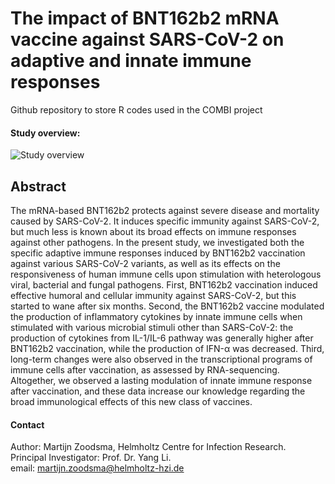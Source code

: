 # The impact of BNT162b2 mRNA vaccine against SARS-CoV-2 on adaptive and innate immune responses
Github repository to store R codes used in the COMBI project

#### Study overview:
![Study overview](https://github.com/MZoodsma/COMBI/blob/5e94664a8db87a2280a2160f56a98fe5934a7c87/img/overview.png)
## Abstract
The mRNA-based BNT162b2 protects against severe disease and mortality caused by SARS-CoV-2. It induces specific immunity against SARS-CoV-2, but much less is known about its broad effects on immune responses against other pathogens. In the present study, we investigated both the specific adaptive immune responses induced by BNT162b2 vaccination against various SARS-CoV-2 variants, as well as its effects on the responsiveness of human immune cells upon stimulation with heterologous viral, bacterial and fungal pathogens. First, BNT162b2 vaccination induced effective humoral and cellular immunity against SARS-CoV-2, but this started to wane after six months. Second, the BNT162b2 vaccine modulated the production of inflammatory cytokines by innate immune cells when stimulated with various microbial stimuli other than SARS-CoV-2: the production of cytokines from IL-1/IL-6 pathway was generally higher after BNT162b2 vaccination, while the production of IFN-α was decreased. Third, long-term changes were also observed in the transcriptional programs of immune cells after vaccination, as assessed by RNA-sequencing. Altogether, we observed a lasting modulation of innate immune response after vaccination, and these data increase our knowledge regarding the broad immunological effects of this new class of vaccines. 


#### Contact
Author: Martijn Zoodsma, Helmholtz Centre for Infection Research.  
Principal Investigator: Prof. Dr. Yang Li.  
email: martijn.zoodsma@helmholtz-hzi.de

